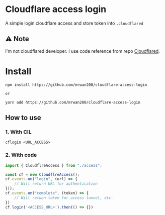 # Cloudflare access login
A simple login cloudflare access and store token into `.cloudflared`

## ⚠️ Note
I'm not cloudflared developer. I use code reference from repo [Cloudflared](https://github.com/cloudflare/cloudflared).

# Install
```
npm install https://github.com/mrwan200/cloudflare-access-login

or 

yarn add https://github.com/mrwan200/cloudflare-access-login
```


## How to use 
### 1. With CIL
```
cflogin <URL_ACCESS>
```

### 2. With code
```js
import { CloudflreAccess } from "./access";

const cf = new CloudflreAccess();
cf.events.on("login", (url) => {
    // Will return URL for authentication
}));
cf.events.on("complete", (token) => {
    // Will retuen token for access tunnel, etc.
})
cf.login('<ACCESS_URL>').then(() => {})
```